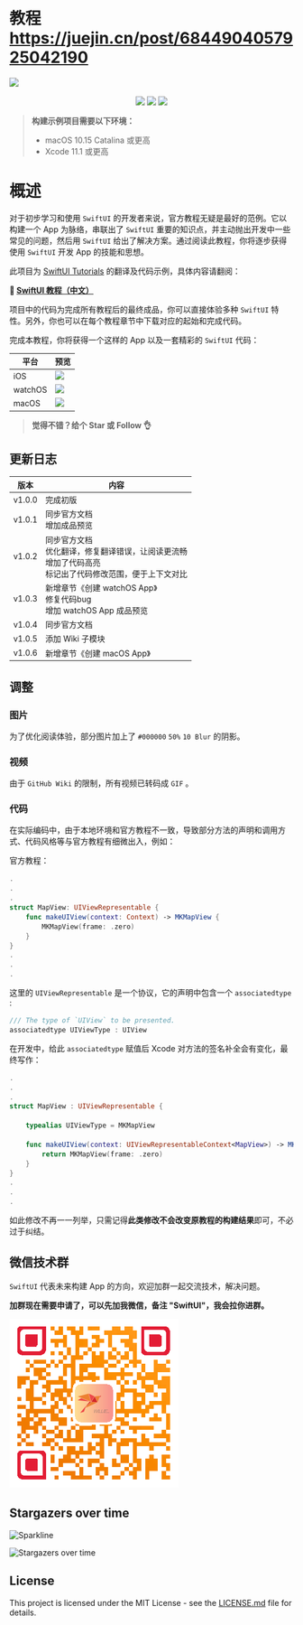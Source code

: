 # 教程 https://juejin.cn/post/6844904057925042190


![](https://repository-images.githubusercontent.com/190505979/0618a700-889e-11e9-9543-7cf88db49659)

<p align="center">
  <a href="https://github.com/WillieWangWei"><img src="https://img.shields.io/badge/language-swift-orange.svg"></a>
  <a href="https://github.com/WillieWangWei"><img src="https://img.shields.io/github/repo-size/WillieWangWei/SwiftUI-Tutorials.svg"></a>
  <a href="https://github.com/WillieWangWei/SwiftUI-Tutorials/blob/master/LICENSE"><img src="https://img.shields.io/github/license/WillieWangWei/SwiftUI-Tutorials.svg"></a>
</p>

> **构建示例项目需要以下环境：**
> 
> * macOS 10.15 Catalina 或更高
> * Xcode 11.1 或更高

# 概述 

对于初步学习和使用 `SwiftUI` 的开发者来说，官方教程无疑是最好的范例。它以构建一个 App 为脉络，串联出了 `SwiftUI` 重要的知识点，并主动抛出开发中一些常见的问题，然后用 `SwiftUI` 给出了解决方案。通过阅读此教程，你将逐步获得使用 `SwiftUI` 开发 App 的技能和思想。

此项目为 [SwiftUI Tutorials](https://developer.apple.com/tutorials/swiftui) 的翻译及代码示例，具体内容请翻阅：

**🎉 [SwiftUI 教程（中文）](https://github.com/WillieWangWei/SwiftUI-Tutorials/wiki)**

项目中的代码为完成所有教程后的最终成品，你可以直接体验多种 `SwiftUI` 特性。另外，你也可以在每个教程章节中下载对应的起始和完成代码。

完成本教程，你将获得一个这样的 App 以及一套精彩的 `SwiftUI` 代码：

| 平台 | 预览 |
| - | - |
| iOS | ![](https://github.com/WillieWangWei/SwiftUI-Tutorials/blob/master/preview-iOS.gif) |
| watchOS | ![](https://github.com/WillieWangWei/SwiftUI-Tutorials/blob/master/preview-watchOS.gif) |
| macOS | ![](https://github.com/WillieWangWei/SwiftUI-Tutorials/blob/master/preview-macOS.gif) |

> **觉得不错？给个 Star 或 Follow 👌**

## 更新日志

| 版本 | 内容 |
| - | - |
| v1.0.0 | 完成初版 |
| v1.0.1 | 同步官方文档<br>增加成品预览 |
| v1.0.2 | 同步官方文档<br>优化翻译，修复翻译错误，让阅读更流畅<br>增加了代码高亮<br>标记出了代码修改范围，便于上下文对比 |
| v1.0.3 | 新增章节《创建 watchOS App》<br>修复代码bug<br>增加 watchOS App 成品预览<br> |
| v1.0.4 | 同步官方文档 |
| v1.0.5 | 添加 Wiki 子模块 |
| v1.0.6 | 新增章节《创建 macOS App》 |

## 调整

### 图片

为了优化阅读体验，部分图片加上了 `#000000`  `50%`  `10 Blur` 的阴影。

### 视频

由于 `GitHub Wiki` 的限制，所有视频已转码成 `GIF` 。

### 代码

在实际编码中，由于本地环境和官方教程不一致，导致部分方法的声明和调用方式、代码风格等与官方教程有细微出入，例如：

官方教程：

```Swift
.
.
.
struct MapView: UIViewRepresentable {
    func makeUIView(context: Context) -> MKMapView {
        MKMapView(frame: .zero)
    }
}
.
.
.
```

这里的 `UIViewRepresentable` 是一个协议，它的声明中包含一个 `associatedtype` :

```Swift
/// The type of `UIView` to be presented.
associatedtype UIViewType : UIView
```

在开发中，给此 `associatedtype` 赋值后 Xcode 对方法的签名补全会有变化，最终写作：

```Swift
.
.
.
struct MapView : UIViewRepresentable {
    
    typealias UIViewType = MKMapView
    
    func makeUIView(context: UIViewRepresentableContext<MapView>) -> MKMapView {
        return MKMapView(frame: .zero)
    }
}
.
.
.
```

如此修改不再一一列举，只需记得**此类修改不会改变原教程的构建结果**即可，不必过于纠结。

## 微信技术群

`SwiftUI` 代表未来构建 App 的方向，欢迎加群一起交流技术，解决问题。

**加群现在需要申请了，可以先加我微信，备注 "SwiftUI"，我会拉你进群。**

![](https://raw.githubusercontent.com/WillieWangWei/Flutter-Debug/master/Wechat.png)

## Stargazers over time

![Sparkline](https://stars.medv.io/WillieWangWei/SwiftUI-Tutorials.svg)

![Stargazers over time](https://starchart.cc/WillieWangWei/SwiftUI-Tutorials.svg)

## License

This project is licensed under the MIT License - see the [LICENSE.md](https://github.com/WillieWangWei/SwiftUI-Tutorials/blob/master/LICENSE) file for details.
